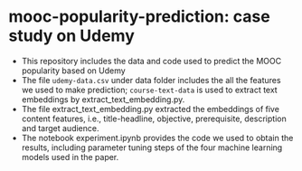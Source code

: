 # mooc-popularity-prediction: case study on Udemy
- This repository includes the data and code used to predict the MOOC popularity based on Udemy
- The file ``udemy-data.csv`` under data folder includes the all the features we used to make prediction; ``course-text-data`` is used to extract text embeddings by extract_text_embedding.py.
- The file extract_text_embedding.py extracted the embeddings of five content features, i.e., title-headline, objective, prerequisite, description and target audience.
- The notebook experiment.ipynb provides the code we used to obtain the results, including parameter tuning steps of the four machine learning models used in the paper. 

